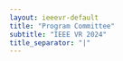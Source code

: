 ```yaml
---
layout: ieeevr-default
title: "Program Committee"
subtitle: "IEEE VR 2024"
title_separator: "|"
---
```

 <script> /***

<div>
    <h1> IEEE Virtual Reality International Program Committee </h1>
    <h2> Supercommittee </h2>
    <ul>
        <li>Bruder, Gerd - <i>University of Central Florida</i></li>
        <li>Steinicke, Frank - <i>Universität Hamburg</i>                         </li>
        <li>Argelaguet Sanz, Ferran - <i>Inria</i>                        </li>
        <li>Interrante, Victoria - <i>University of Minnesota</i>                       </li>
        <li>Froehlich, Bernd - <i>Bauhaus-Universität Weimar</i>                            </li>
        <li>McMahan, Ryan P. - <i>University of Central Florida</i>                            </li>
        <li>Figueroa, Pablo - <i>Universidad de los Andes</i>                             </li>
        <li>Marchal, Maud - <i>Univ. Rennes, INSA, IRISA, Inria</i>                               </li>
        <li>Billinghurst, Mark - <i>University of South Australia</i>                          </li>
        <li>Sadagic, Amela - <i>Naval Postgraduate School (NPS) 
</i>                              </li>
    </ul>
    <h2> Committee </h2>
    <ul>
        <li>Bruder, Gerd - <i>University of Central Florida</i>								</li>
        <li>Steinicke, Frank - <i>Universität Hamburg, Germany</i>                            </li>
        <li>Argelaguet Sanz, Ferran - <i>Inria</i>                     </li>
        <li>Interrante, Victoria - <i>University of Minnesota</i>                        </li>
        <li>Froehlich, Bernd - <i>Bauhaus‐Universität Weimar, Germany</i>                            </li>
        <li>McMahan, Ryan P. - <i>University of Central Florida, USA</i>                            </li>
        <li>Figueroa, Pablo - <i>Universidad de los Andes</i>                             </li>
        <li>Marchal, Maud - <i>Univ. Rennes, INSA, IRISA, Inria</i>                               </li>
        <li>Billinghurst, Mark - <i>University of South Australia, Australia</i>                          </li>
        <li>Sadagic, Amela - <i>Naval Postgraduate School (NPS), USA</i>                              </li>
        <li>Andersen, Daniel - <i>Facebook Reality Labs</i>                            </li>
        <li>Liu, Shiguang - <i>Tianjin University</i>                               </li>
        <li>Zhou, Qian - <i>Autodesk Research</i>                                  </li>
        <li>Isogawa, Mariko - <i>NTT</i>                             </li>
        <li>Stefanucci, Jeanine - <i>University of Utah</i>                         </li>
        <li>Jeon, Seokhee - <i>Kyung Hee University</i>                               </li>
        <li>Iwai, Daisuke - <i>Osaka University</i>                               </li>
        <li>Itoh, Yuta - <i>The University of Tokyo</i>                                  </li>
        <li>Ortega, Francisco - <i>Colorado State University</i>                           </li>
        <li>Zalake, Mohan - <i>University of Florida</i>                               </li>
        <li>Chowdhury, Tanvir Irfan - <i>Marshall University</i>                     </li>
        <li>Pan, Ye - <i>Shanghai Jiaotong University </i>                                     </li>
        <li>Zhang, Guofeng - <i>Computer Science College</i>                              </li>
        <li>Chen, Hsiang-Ting - <i>University of Adelaide</i>                           </li>
        <li>Su, Simon - <i>National Institute of Standards and Technology</i>                                   </li>
        <li>Cho, Isaac - <i>Utah State University</i>                                  </li>
        <li>Islam, Rifatul - <i>University of Texas at San Antonio</i>                              </li>
        <li>Piumsomboon, Thammathip - <i>University of Canterbury, New Zealand</i>                     </li>
        <li>Liu, Yue - <i>Beijin Institute of Technology</i>                                    </li>
        <li>Kiyokawa, Kiyoshi - <i>Nara Institute of Science and Technolo-gy, Japan</i>                           </li>
        <li>Kim, Gerard - <i>Korea University</i>                                 </li>
        <li>Watanabe, Yoshihiro - <i>Tokyo Institute of Technology</i>                         </li>
        <li>Walsh, James A. - <i>University of South Australia</i>                             </li>
        <li>Grubert, Jens - <i>Croburg University, Germany</i>                               </li>
        <li>Hodgson, Eric - <i>Miami University</i>                               </li>
        <li>Ferrise, Francesco - <i>Politecnico di Milano</i>                          </li>
        <li>Grimm, Paul - <i>Darmstadt University of Applied Science</i>                                 </li>
        <li>Azimi, Ehsan - <i>John Hopkins University, United States</i>                                </li>
        <li>Duval, Thierry - <i>IMT Atlantique</i>                              </li>
        <li>Dodiya, Janki - <i>IU Internationale Hochschule</i>                               </li>
        <li>Rodriguez-Conde, Ivan - <i>University of Arkansas at Little Rock</i>                       </li>
        <li>Wu, Hongzhi - <i>Zhejiang University</i>                                 </li>
        <li>Weissker, Tim - <i>Unlisted Unlisted</i>                               </li>
        <li>Roth, Daniel - <i>Human-Centered Computing and Extended Reality, Germany</i>                                </li>
        <li>Si-Mohammed, Hakim - <i>University of Lille</i>                          </li>
        <li>Zielasko, Daniel - <i>University of Trier</i>                            </li>
        <li>Saint-Aubert, Justine - <i>Inria Bretagne-Atlantique</i>                       </li>
        <li>Howard, Thomas - <i>CNRS</i>                              </li>
        <li>Peng, Yifan (Evan) - <i>Stanford University</i>                          </li>
        <li>Jankowski, Jacek - <i>Intel</i>                            </li>
        <li>Tatzgern, Markus - <i>Salzburg University of Applied Science</i>                            </li>
        <li>Pietrzak, Thomas - <i>University of Lille</i>                            </li>
        <li>Mori, Shohei - <i>Graz University of Technology</i>                                </li>
        <li>Besançon, Lonni - <i>Monash University</i>                             </li>
        <li>Williams, Ian - <i>Birmingham City University, UK</i>                               </li>
        <li>Weyers, Benjamin - <i>Trier University</i>                            </li>
        <li>Andujar, Carlos - <i>Universitat Poltecnica de Catalunya, Spain</i>                             </li>
        <li>Podkosova, Iana - <i>TU Wien</i>                             </li>
        <li>Prouzeau, Arnaud - <i>Inria </i>                            </li>
        <li>Galvan Debarba, Henrique - <i>Aalborg University</i>                    </li>
        <li>Serrano, Ana - <i>University of Zaragoza</i>                                </li>
        <li>Langbehn, Eike - <i>University of Applied Sciences Ham-burg</i>                              </li>
        <li>Serrano, Marcos - <i>IRIT - Elipse</i>                             </li>
        <li>Peillard, Etienne - <i>Lab-STICC</i>                           </li>
        <li>Simeone, Adalberto - <i>KU Leuven</i>                          </li>
        <li>Plopski, Alexander - <i>University of Otago</i>                          </li>
        <li>Nilsson, Niels Christian - <i>Aalborg University Copenhagen</i>                    </li>
        <li>Akşit, Kaan - <i>University College London</i>                                 </li>
        <li>Seichter, Hartmut - <i>University of Applied Sciences Schmalkalden</i>                           </li>
        <li>Batmaz, Anil Ufuk - <i>Concordia University</i>                           </li>
        <li>Walczak, Krzysztof - <i>Poznań University of Economics and Business</i>                          </li>
        <li>Maciel, Anderson - <i>Federal University of Rio Grande do Sul</i>                            </li>
        <li>Narumi, Takuji - <i>The University of Tokyo</i>                              </li>
        <li>Olivier, Anne-Hélène - <i>University of Rennes 2</i>                        </li>
        <li>Dal Sasso Freitas, Carla - <i>Federal University of Rio Grande do Sul</i>                    </li>
        <li>Jung, Sungchul - <i>Kennesaw State University</i>                              </li>
        <li>de Jesus Oliveira, Victor Adriel - <i>St. Poelten University of Applied Sci-ences</i>            </li>
        <li>Gao, Yang - <i>Beihang university</i>                                   </li>
        <li>Buck, Lauren - <i>Vanderbilt University</i>                                </li>
        <li>Yang, Yalong - <i>Virginia Tech</i>                                </li>
        <li>Desai, Kevin - <i>The University of Texas at San Antonio</i>                                </li>
        <li>Carnell, Stephanie - <i>University of Central Florida</i>                          </li>
        <li>Thomas Jr., Jerald - <i>Virgina Tech</i>                          </li>
        <li>Ebrahimi, Elham - <i>UNC Wilmington</i>                             </li>
        <li>Robb, Andrew - <i>Clemson University</i>                                </li>
        <li>Merritt, Timothy - <i>Aalborg University</i>                            </li>
        <li>Ammi, Mehdi - <i>University of Paris 8</i>                                 </li>
        <li>Kuroda, Yoshihiro - <i>University of Tsukuba</i>                           </li>
        <li>Wang, Miao - <i>Beihang University</i>                                  </li>
        <li>Chellali, Amine - <i>Univ Evry,Université Paris Saclay</i>                             </li>
        <li>Lok, Benjamin - <i>University of Florida</i>                               </li>
        <li>Lin, Wen-Chieh - <i>National Yang Ming Chiao Tung Uni-versity </i>                              </li>
        <li>Banic, Amy - <i>University of Wyoming</i>                                  </li>
        <li>Munsinger Ph.D., Brita - <i>Trinity University</i>                      </li>
        <li>Hoermann, Simon - <i>University of Canterbury</i>                             </li>
        <li>Kim, Kangsoo - <i>University of Calgary</i>                                </li>
        <li>Shao, Tianjia - <i>Zhejiang University</i>                               </li>
        <li>Lukosch, Heide - <i>University of Canterbury</i>                              </li>
        <li>Bouzbib, Elodie - <i>Inria, Université de Rennes, CNRS, IRISA</i>                             </li>
        <li>Normand, Jean-Marie - <i>Ecole Centrale de Nantes</i>                         </li>
        <li>Schmalstieg, Dieter - <i>Graz University of Technology</i>                         </li>
        <li>Costa de Souza, Vinicius - <i>Institute of Informatics, Federal Universi-ty of Rio Grande do Sul (UFRGS)</i>                    </li>
        <li>Jackson, Bret - <i>Macalester College</i>                               </li>
        <li>Nguyen, Huyen - <i>Université Paris-Saclay, CNRS, LISN</i>                               </li>
        <li>Roberts, David - <i>Shared Realities Ltd</i>                              </li>
        <li>Fuhrmann, Arnulph - <i>TH Köln</i>                           </li>
        <li>Peng, Chao - <i>Rochester Institute of Technology</i>                                  </li>
        <li>Suma Rosenberg, Evan - <i>University of Minnesota</i>                        </li>
        <li>Johnsen, Kyle - <i>University of Georgia</i>                               </li>
        <li>Adcock, Matt - <i>CSIRO</i>                                </li>
        <li>Kán, Peter - <i>Aarhus University</i>                                  </li>
        <li>Sun, Qi - <i>New York University</i>                                     </li>
        <li>Ens, Barrett - <i>Monash University</i>                                </li>
        <li>Cunningham, Andrew - <i>University of South Australia</i>                          </li>
        <li>Kuhl, Scott - <i>Michigan Technological University</i>                                 </li>
        <li>Kelly, Jonathan - <i>Iowa State University</i>                             </li>
        <li>Rojas-Mu??oz, Edgar - <i>Texas A&M University</i>                         </li>
        <li>Mania, Katerina - <i>Technical University of Crete</i>                             </li>
        <li>Krösl, Katharina - <i>VRVis Forschungs-GmbH</i>                           </li>
        <li>Boulic, Ronan - <i>EPFL</i>                               </li>
        <li>Nedel, Luciana - <i>Federal University of Rio Grande do Sul (UFRGS)</i>                              </li>
        <li>Nunes, Fatima - <i>University of São Paulo</i>                               </li>
        <li>Binaee, Kamran - <i>Department of Psychology</i>                              </li>
        <li>Serafin, Stefania - <i>Aalborg University</i>                           </li>
        <li>Gomes de Siqueira, Alexandre - <i>Florida University</i>                </li>
        <li>Wang, Dangxiao - <i>Beihang University</i>                              </li>
        <li>McNamara, Ann - <i>Texas A&M University</i>                               </li>
        <li>Guo, Rongkai - <i>Kennesaw State University</i>                                </li>
        <li>Shahnewaz Ferdous, Sharif Mohammad - <i>The College of New Jersey</i>          </li>
        <li>Broll, Wolfgang - <i>Ilmenau University of Technology</i>                             </li>
        <li>Lin, Ming - <i>University of Maryland at College Park</i>                                   </li>
        <li>Clark, Adrian - <i>University of Canterbury</i>                              </li>
        <li>Stuerzlinger, Wolfgang - <i>Simon Fraser University</i>                      </li>
        <li>Reyserhove, Hans - <i>Meta</i>                         </li>
        <li>Bera, Aniket - <i>Purdue University</i>                         </li>
        <li>Banerjee, Sean - <i>Clarkson University</i>                         </li>
        <li>Banerjee, Natasha - <i>Clarkson University</i>                         </li>
        <li>Li, Sheng - <i>Peking University</i>                         </li>
        <li>Zhu, Yuhao - <i>University of Rochester</i>                         </li>
        <li>Zhou, Bin - <i>Beihang University</i>                         </li>
        <li>Kalkofen, Denis - <i>Flinders University</i>                         </li>
        <li>Bozgeyikli, Lila - <i>University of Arizona</i>                         </li>
        <li>Lindeman, Robert - <i>University of Canterbury</i>                         </li>
        <li>Servières, Myriam - <i>Centrale Nantes</i>                         </li>
        <li>Ferstl, Ylva - <i>Ubisoft</i>                         </li>
        <li>Swan II, J. Edward - <i>Mississippi State University</i>                         </li>
        <li>Masia, Belen - <i>Universidad de Zaragoza</i>                         </li>
        <li>Takashima, Kazuki - <i>Tohoku University</i>                         </li>
        <li>Thomas, Bruce - <i>University of South Australia</i>                         </li>
        <li>Gracanin, Denis - <i>Virginia Tech</i>                         </li>
        <li>Babu, Sabarish V. - <i>Clemson University</i>                         </li>
        <li>McDonnell, Rachel - <i>Trinity College Dublin</i>                         </li>
    </ul>
</div>

***/</script>